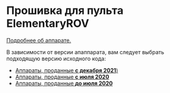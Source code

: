 # Прошивка для пульта ElementaryROV

[Подробнее об аппарате.](https://robocenter.net/goods/kit/elementaryrov/)

В зависимости от версии апаппарата, вам следует выбрать подходящую версию исходного кода:
- [Аппараты, проданные **с декабря 2021**)](https://github.com/murproject/ElementaryROV/tree/v3)
- [Аппараты, проданные **с июля 2020**](https://github.com/murproject/ElementaryROV/tree/v2)
- [Аппараты, проданные **до июля 2020**](https://github.com/murproject/ElementaryROV/tree/v1)
